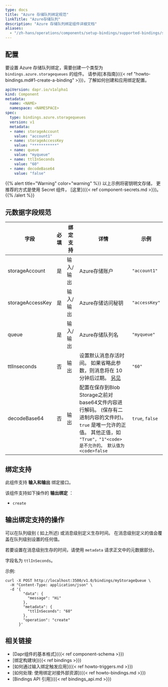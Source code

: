 ```yaml
---
type: docs
title: "Azure 存储队列绑定规范"
linkTitle: "Azure存储队列"
description: "Azure 存储队列绑定组件详细文档"
aliases:
  - "/zh-hans/operations/components/setup-bindings/supported-bindings/storagequeues/"
---
```


## 配置

要设置 Azure 存储队列绑定，需要创建一个类型为 `bindings.azure.storagequeues` 的组件。 请参阅[本指南]({{< ref "howto-bindings.md#1-create-a-binding" >}})，了解如何创建和应用绑定配置。


```yaml
apiVersion: dapr.io/v1alpha1
kind: Component
metadata:
  name: <NAME>
  namespace: <NAMESPACE>
spec:
  type: bindings.azure.storagequeues
  version: v1
  metadata:
  - name: storageAccount
    value: "account1"
  - name: storageAccessKey
    value: "***********"
  - name: queue
    value: "myqueue"
  - name: ttlInSeconds
    value: "60"
  - name: decodeBase64
    value: "false"
```

{{% alert title="Warning" color="warning" %}}
以上示例将密钥明文存储， 更推荐的方式是使用 Secret 组件， [这里]({{< ref component-secrets.md >}})。
{{% /alert %}}

## 元数据字段规范

| 字段               | 必填 | 绑定支持  | 详情                                                                                                                            | 示例              |
| ---------------- |:--:| ----- | ----------------------------------------------------------------------------------------------------------------------------- | --------------- |
| storageAccount   | 是  | 输入/输出 | Azure存储账户                                                                                                                     | `"account1"`    |
| storageAccessKey | 是  | 输入/输出 | Azure存储访问秘钥                                                                                                                   | `"accessKey"`   |
| queue            | 是  | 输入/输出 | Azure存储队列名                                                                                                                    | `"myqueue"`     |
| ttlInseconds     | 否  | 输出    | 设置默认消息存活时间。 如果省略此参数，则消息将在 10 分钟后过期。 [另见](#specifying-a-ttl-per-message)                                                       | `"60"`          |
| decodeBase64     | 否  | 输出    | 配置在保存到Blob Storage之前对base64文件内容进行解码。 (保存有二进制内容的文件时)。 `true` 是唯一允许的正值。 其他正值，如 `"True"，"1"<code> 是不允许的。 默认值为 <code>false` | `true`, `false` |

## 绑定支持

此组件支持 **输入和输出** 绑定接口。

该组件支持如下操作的 **输出绑定** ：

- `create`

## 输出绑定支持的操作

可以在队列级别 ( 如上所述) 或消息级别定义生存时间。 在消息级别定义的值会覆盖在队列级别设置的任何值。

若要设置在消息级别生存的时间，请使用 `metadata` 请求正文中的元数据部分。

字段名为 `ttlInSeconds`。

示例:

```shell
curl -X POST http://localhost:3500/v1.0/bindings/myStorageQueue \
  -H "Content-Type: application/json" \
  -d '{
        "data": {
          "message": "Hi"
        },
        "metadata": {
          "ttlInSeconds": "60"
        },
        "operation": "create"
      }'
```
## 相关链接

- [Dapr组件的基本格式]({{< ref component-schema >}})
- [绑定构建块]({{< ref bindings >}})
- [如何通过输入绑定触发应用]({{< ref howto-triggers.md >}})
- [如何处理: 使用绑定对接外部资源]({{< ref howto-bindings.md >}})
- [Bindings API 引用]({{< ref bindings_api.md >}})
